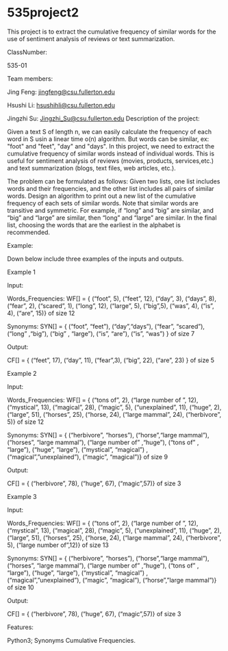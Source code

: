 # 535project2
 This project is to extract the cumulative frequency of similar words for the use of sentiment analysis of reviews or text summarization.

ClassNumber:

535-01

Team members:

Jing Feng: jingfeng@csu.fullerton.edu

Hsushi Li: hsushihli@csu.fullerton.edu

Jingzhi Su: Jingzhi_Su@csu.fullerton.edu
Description of the project:

Given a text S of length n, we can easily calculate the frequency of each word in S usin a linear time o(n) algorithm. But words can be similar, ex: "foot" and "feet", "day" and "days". In this project, we need to extract the cumulative frequency of similar words instead of individual words. This is useful for sentiment analysis of reviews (movies, products, services,etc.) and text summarization (blogs, text files, web articles, etc.).

The problem can be formulated as follows: Given two lists, one list includes words and their frequencies, and the other list includes all pairs of similar words. Design an algorithm to print out a new list of the cumulative frequency of each sets of similar words. Note that similar words are transitive and symmetric. For example, if “long” and “big” are similar, and “big” and “large” are similar, then “long” and “large” are similar. In the final list, choosing the words that are the earliest in the alphabet is recommended.

Example:

Down below include three examples of the inputs and outputs.

Example 1

Input:

Words_Frequencies: WF[] = { (“foot”, 5), (“feet”, 12), (“day”, 3), (“days”, 8), (“fear”, 2), (“scared”, 1), (“long”, 12), (“large”, 5), (“big”,5), (“was”, 4), (“is”, 4), (“are”, 15)} of size 12

Synonyms: SYN[] = { (“foot”, “feet”), (“day”,“days”), (“fear”, “scared”), (“long” ,“big”), (“big” , “large”), (“is”, “are”), (“is”, “was”) } of size 7

Output:

CF[] = { (“feet”, 17), (“day”, 11), (“fear”,3), (“big”, 22), (“are”, 23) } of size 5

Example 2

Input:

Words_Frequencies: WF[] = { (“tons of”, 2), (“large number of ”, 12), (“mystical”, 13), (“magical”, 28), (“magic”, 5), (“unexplained”, 11), (“huge”, 2), (“large”, 51), (“horses”, 25), (“horse, 24), (“large mammal”, 24), (“herbivore”, 5)} of size 12

Synonyms: SYN[] = { (“herbivore”, “horses”), (“horse”,“large mammal”), (“horses”, “large mammal”), (“large number of” ,“huge”), (“tons of” , “large”), (“huge”, “large”), (“mystical”, “magical”) , (“magical”,”unexplained”), (“magic”, “magical”)} of size 9

Output:

CF[] = { (“herbivore”, 78), (“huge”, 67), (“magic”,57)} of size 3

Example 3

Input:

Words_Frequencies: WF[] = { (“tons of”, 2), (“large number of ”, 12), (“mystical”, 13), (“magical”, 28), (“magic”, 5), (“unexplained”, 11), (“huge”, 2), (“large”, 51), (“horses”, 25), (“horse, 24), (“large mammal”, 24), (“herbivore”, 5), (“large number of”,12)} of size 13

Synonyms: SYN[] = { (“herbivore”, “horses”), (“horse”,“large mammal”), (“horses”, “large mammal”), (“large number of” ,“huge”), (“tons of” , “large”), (“huge”, “large”), (“mystical”, “magical”) , (“magical”,”unexplained”), (“magic”, “magical”), (“horse”,”large mammal”)} of size 10

Output:

CF[] = { (“herbivore”, 78), (“huge”, 67), (“magic”,57)} of size 3

Features:

Python3; Synonyms Cumulative Frequencies.
